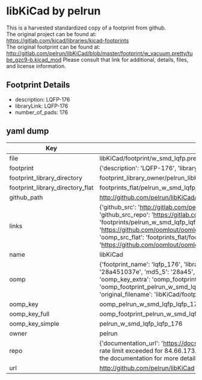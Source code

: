 # libKiCad by pelrun  
This is a harvested standardized copy of a footprint from github.  
The original project can be found at:  
https://gitlab.com/kicad/libraries/kicad-footprints  
The original footprint can be found at:
http://gitlab.com/pelrun/libKiCad/blob/master/footprint/w_vacuum.pretty/tube_gzc9-b.kicad_mod
Please consult that link for additional, details, files, and license information.  
## Footprint Details
* description: LQFP-176  
* libraryLink: LQFP-176  
* number_of_pads: 176  
## yaml dump  
| Key | Value |  
| --- | --- |  
| file | libKiCad/footprint/w_smd_lqfp.pretty/LQFP-176.kicad_mod |  
| footprint | {'description': 'LQFP-176', 'libraryLink': 'LQFP-176', 'number_of_pads': 176} |  
| footprint_library_directory | footprint_library_owner/pelrun_libKiCad |  
| footprint_library_directory_flat | footprints_flat/pelrun_w_smd_lqfp_lqfp_176/working |  
| github_path | http://github.com/pelrun/libKiCad/blob/master/footprint/w_smd_lqfp.pretty/LQFP-176.kicad_mod |  
| links | {'github_src': 'http://gitlab.com/pelrun/libKiCad/blob/master/footprint/w_vacuum.pretty/tube_gzc9-b.kicad_mod', 'github_src_repo': 'https://gitlab.com/kicad/libraries/kicad-footprints', 'oomp_bot': 'footprints/pelrun_w_smd_lqfp_lqfp_176/working', 'oomp_bot_github': 'https://github.com/oomlout/oomlout_oomp_footprint_bot/tree/main/footprints/pelrun_w_smd_lqfp_lqfp_176/working', 'oomp_src_flat': 'footprints_flat/footprints_flat/pelrun_w_smd_lqfp_lqfp_176/working', 'oomp_src_flat_github': 'https://github.com/oomlout/oomlout_oomp_footprint_src/tree/main/footprints_flat/pelrun_w_smd_lqfp_lqfp_176/working'} |  
| name | libKiCad |  
| oomp | {'footprint_name': 'lqfp_176', 'library_name': 'w_smd_lqfp', 'md5': '28a451037ef358110d5ca81d84157685', 'md5_10': '28a451037e', 'md5_5': '28a45', 'md5_6': '28a451', 'oomp_key': 'oomp_pelrun_w_smd_lqfp_lqfp_176', 'oomp_key_extra': 'oomp_footprint_pelrun_w_smd_lqfp_lqfp_176', 'oomp_key_full': 'oomp_footprint_pelrun_w_smd_lqfp_lqfp_176_28a451', 'oomp_key_simple': 'pelrun_w_smd_lqfp_lqfp_176', 'original_filename': 'libKiCad/footprint/w_smd_lqfp.pretty/LQFP-176.kicad_mod', 'owner_name': 'pelrun'} |  
| oomp_key | oomp_pelrun_w_smd_lqfp_lqfp_176 |  
| oomp_key_full | oomp_footprint_pelrun_w_smd_lqfp_lqfp_176 |  
| oomp_key_simple | pelrun_w_smd_lqfp_lqfp_176 |  
| owner | pelrun |  
| repo | {'documentation_url': 'https://docs.github.com/rest/overview/resources-in-the-rest-api#rate-limiting', 'message': "API rate limit exceeded for 84.66.173.59. (But here's the good news: Authenticated requests get a higher rate limit. Check out the documentation for more details.)"} |  
| url | http://github.com/pelrun/libKiCad |  

